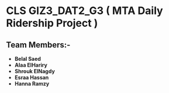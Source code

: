 # CLS GIZ3_DAT2_G3 ( MTA Daily Ridership Project )

## Team Members:-
- **Belal Saed**
- **Alaa ElHariry**
- **Shrouk ElNagdy**
- **Esraa Hassan**
- **Hanna Ramzy**
